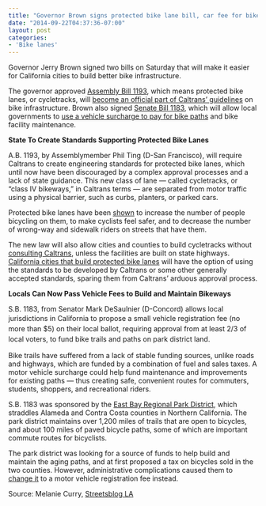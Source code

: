```yaml
---
title: "Governor Brown signs protected bike lane bill, car fee for bike paths"
date: "2014-09-22T04:37:36-07:00"
layout: post
categories:
- 'Bike lanes'
---
```


Governor Jerry Brown signed two bills on Saturday that will make it easier for California cities to build better bike infrastructure.

The governor approved [Assembly Bill 1193](http://leginfo.legislature.ca.gov/faces/billNavClient.xhtml?bill_id=201320140AB1193), which means protected bike lanes, or cycletracks, will [become an official part of Caltrans’ guidelines](http://la.streetsblog.org/2014/08/29/protected-bike-lane-bill-approved-by-legislature-awaiting-governor/) on bike infrastructure. Brown also signed [Senate Bill 1183](http://leginfo.legislature.ca.gov/faces/billNavClient.xhtml?bill_id=201320140SB1183), which will allow local governments to [use a vehicle surcharge to pay for bike paths](http://la.streetsblog.org/2014/04/23/sb-1183-from-bike-tax-to-car-fee/) and bike facility maintenance.

**State To Create Standards Supporting Protected Bike Lanes**

A.B. 1193, by Assemblymember Phil Ting (D-San Francisco), will require Caltrans to create engineering standards for protected bike lanes, which until now have been discouraged by a complex approval processes and a lack of state guidance. This new class of lane — called cycletracks, or “class IV bikeways,” in Caltrans terms — are separated from motor traffic using a physical barrier, such as curbs, planters, or parked cars.

Protected bike lanes have been [shown](http://usa.streetsblog.org/2014/06/02/get-ready-for-a-landmark-study-of-americas-protected-bike-lanes/) to increase the number of people bicycling on them, to make cyclists feel safer, and to decrease the number of wrong-way and sidewalk riders on streets that have them.

The new law will also allow cities and counties to build cycletracks without [consulting Caltrans](http://sf.streetsblog.org/2014/01/31/govs-report-to-caltrans-get-out-of-the-way-of-protected-bike-lanes/), unless the facilities are built on state highways. [California cities that build protected bike lanes](http://la.streetsblog.org/2014/07/21/protected-bike-lanes-grow-in-ca-as-cities-face-down-old-concerns/) will have the option of using the standards to be developed by Caltrans or some other generally accepted standards, sparing them from Caltrans’ arduous approval process.

**Locals Can Now Pass Vehicle Fees to Build and Maintain Bikeways**

S.B. 1183, from Senator Mark DeSaulnier (D-Concord) allows local jurisdictions in California to propose <span style="line-height: 1.5em;">a small vehicle registration fee (no more than $5) on their local</span><span style="line-height: 1.5em;"> ballot, requiring approval from at least 2/3 of local voters, to fund bike trails and paths on park district land.</span>

Bike trails have suffered from a lack of stable funding sources, unlike roads and highways, which are funded by a combination of fuel and sales taxes. A motor vehicle surcharge could help fund maintenance and improvements for existing paths — thus creating safe, convenient routes for commuters, students, shoppers, and recreational riders.

S.B. 1183 was sponsored by the [East Bay Regional Park District](http://www.ebparks.org/), which straddles Alameda and Contra Costa counties in Northern California. The park district maintains over 1,200 miles of trails that are open to bicycles, and about 100 miles of paved bicycle paths, some of which are important commute routes for bicyclists.

The park district was looking for a source of funds to help build and maintain the aging paths, and at first proposed a tax on bicycles sold in the two counties. However, administrative complications caused them to [change it](http://la.streetsblog.org/2014/04/23/sb-1183-from-bike-tax-to-car-fee/) to a motor vehicle registration fee instead.

Source: Melanie Curry, [Streetsblog LA](http://la.streetsblog.org/2014/09/22/governor-brown-signs-protected-bike-lane-bill-car-fee-for-bike-paths/)
